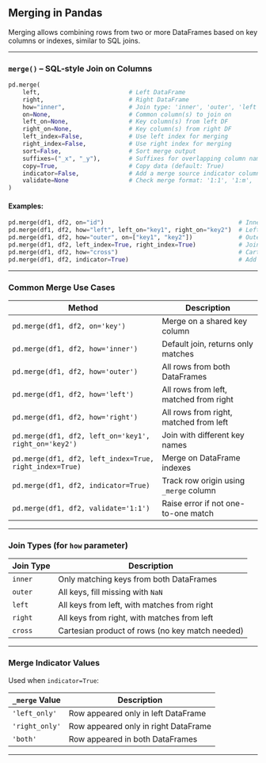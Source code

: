 ## Merging in Pandas

Merging allows combining rows from two or more DataFrames based on key columns or indexes, similar to SQL joins.

---

### `merge()` – SQL-style Join on Columns

```python
pd.merge(
    left,                         # Left DataFrame
    right,                        # Right DataFrame
    how="inner",                  # Join type: 'inner', 'outer', 'left', 'right', 'cross'
    on=None,                      # Common column(s) to join on
    left_on=None,                 # Key column(s) from left DF
    right_on=None,                # Key column(s) from right DF
    left_index=False,             # Use left index for merging
    right_index=False,            # Use right index for merging
    sort=False,                   # Sort merge output
    suffixes=("_x", "_y"),        # Suffixes for overlapping column names
    copy=True,                    # Copy data (default: True)
    indicator=False,              # Add a merge source indicator column
    validate=None                 # Check merge format: '1:1', '1:m', 'm:1', 'm:m'
)
```

#### **Examples:**

```python
pd.merge(df1, df2, on="id")                                      # Inner join on 'id'
pd.merge(df1, df2, how="left", left_on="key1", right_on="key2")  # Left join on different keys
pd.merge(df1, df2, how="outer", on=["key1", "key2"])             # Outer join on multiple keys
pd.merge(df1, df2, left_index=True, right_index=True)            # Join on indexes
pd.merge(df1, df2, how="cross")                                  # Cartesian product
pd.merge(df1, df2, indicator=True)                               # Add _merge column
```

---

### Common Merge Use Cases

| Method | Description |
|--------|-------------|
| `pd.merge(df1, df2, on='key')` | Merge on a shared key column |
| `pd.merge(df1, df2, how='inner')` | Default join, returns only matches |
| `pd.merge(df1, df2, how='outer')` | All rows from both DataFrames |
| `pd.merge(df1, df2, how='left')` | All rows from left, matched from right |
| `pd.merge(df1, df2, how='right')` | All rows from right, matched from left |
| `pd.merge(df1, df2, left_on='key1', right_on='key2')` | Join with different key names |
| `pd.merge(df1, df2, left_index=True, right_index=True)` | Merge on DataFrame indexes |
| `pd.merge(df1, df2, indicator=True)` | Track row origin using `_merge` column |
| `pd.merge(df1, df2, validate='1:1')` | Raise error if not one-to-one match |

---

### Join Types (for `how` parameter)

| Join Type | Description |
|-----------|-------------|
| `inner` | Only matching keys from both DataFrames |
| `outer` | All keys, fill missing with `NaN` |
| `left` | All keys from left, with matches from right |
| `right` | All keys from right, with matches from left |
| `cross` | Cartesian product of rows (no key match needed) |

---

### Merge Indicator Values

Used when `indicator=True`:

| `_merge` Value | Description |
|----------------|-------------|
| `'left_only'` | Row appeared only in left DataFrame |
| `'right_only'` | Row appeared only in right DataFrame |
| `'both'` | Row appeared in both DataFrames |

---
